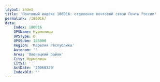 ```yaml
---
layout: index
title: 'Почтовый индекс 186016: отделение почтовой связи Почты России'
permalink: /186016/
data:
    Index: 186016
    OPSName: Нурмолицы
    OPSType: О
    OPSSubm: 185000
    Region: 'Карелия Республика'
    Autonom: ''
    Area: 'Олонецкий район'
    City: Нурмолицы
    City1: ''
    ActDate: '20060329'
    IndexOld: ''
---
```

